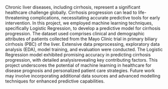 Chronic liver diseases, including cirrhosis, represent a significant healthcare challenge globally. Cirrhosis progression can lead to life-threatening complications, necessitating accurate predictive tools for early intervention. In this project, we employed machine learning techniques, specifically Logistic Regression, to develop a predictive model for cirrhosis progression. The dataset used comprises clinical and demographic attributes of patients collected from the Mayo Clinic trial in primary biliary cirrhosis (PBC) of the liver. Extensive data preprocessing, exploratory data analysis (EDA), model training, and evaluation were conducted. The Logistic Regression model exhibited promising accuracy in predicting cirrhosis progression, with detailed analysisrevealing key contributing factors. 
This project underscores the potential of machine learning in healthcare for disease prognosis and personalized patient care strategies. Future work may involve incorporating additional data sources and advanced modelling techniques for enhanced predictive capabilities.
